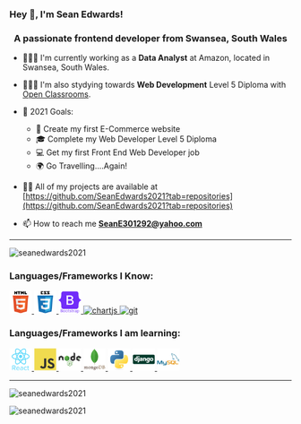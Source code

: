### Hey 👋, I'm Sean Edwards!
<h3 align="center">A passionate frontend developer from Swansea, South Wales</h3>


- 👩🏻‍🏫  I'm currently working as a **Data Analyst** at Amazon, located in Swansea, South Wales.
- 👩🏻‍🎓  I'm also stydying towards **Web Development** Level 5 Diploma with  [Open Classrooms](https://openclassrooms.com/en// "Open Classrooms Homepage").
- 🥅 2021 Goals:
    - 🛒 Create my first E-Commerce website
    - 🎓 Complete my Web Developer Level 5 Diploma
    - 💻 Get my first Front End Web Developer job
    - 🌍 Go Travelling....Again!
- 👨‍💻 All of my projects are available at [https://github.com/SeanEdwards2021?tab=repositories](https://github.com/SeanEdwards2021?tab=repositories)

- 📫 How to reach me **SeanE301292@yahoo.com**

<hr>

<p align="left"> <img src="https://komarev.com/ghpvc/?username=seanedwards2021&label=Profile%20views&color=0e75b6&style=flat" alt="seanedwards2021" /> </p>


<h3 align="left">Languages/Frameworks I Know:</h3
<p align="left">
    <a href="https://www.w3.org/html/" target="_blank"> <img src="https://raw.githubusercontent.com/devicons/devicon/master/icons/html5/html5-original-wordmark.svg" alt="html5" width="40" height="40"/> </a>
    <a href="https://www.w3schools.com/css/" target="_blank"> <img src="https://raw.githubusercontent.com/devicons/devicon/master/icons/css3/css3-original-wordmark.svg" alt="css3" width="40" height="40"/> </a>
  <a href="https://getbootstrap.com" target="_blank"> <img src="https://raw.githubusercontent.com/devicons/devicon/master/icons/bootstrap/bootstrap-plain-wordmark.svg"     alt="bootstrap" width="40" height="40"/>
  </a> <a href="https://www.chartjs.org" target="_blank"> <img src="https://www.chartjs.org/media/logo-title.svg" alt="chartjs" width="40" height="40"/> </a>
  <a href="https://git-scm.com/" target="_blank"> <img src="https://www.vectorlogo.zone/logos/git-scm/git-scm-icon.svg" alt="git" width="40" height="40"/> </a>
</p>
 
<h3 align="left">Languages/Frameworks I am learning:</h3>
<p align="left"> 
    <a href="https://reactjs.org/" target="_blank"> <img src="https://raw.githubusercontent.com/devicons/devicon/master/icons/react/react-original-wordmark.svg" alt="react" width="40" height="40"/> </a> 
  <a href="https://developer.mozilla.org/en-US/docs/Web/JavaScript" target="_blank"> <img src="https://raw.githubusercontent.com/devicons/devicon/master/icons/javascript/javascript-original.svg" alt="javascript" width="40" height="40"/> </a>
    <a href="https://nodejs.org" target="_blank"> <img src="https://raw.githubusercontent.com/devicons/devicon/master/icons/nodejs/nodejs-original-wordmark.svg" alt="nodejs" width="40" height="40"/> </a> 
    <a href="https://www.mongodb.com/" target="_blank"> <img src="https://raw.githubusercontent.com/devicons/devicon/master/icons/mongodb/mongodb-original-wordmark.svg" alt="mongodb" width="40" height="40"/> </a> 
    <a href="https://www.python.org" target="_blank"> <img src="https://raw.githubusercontent.com/devicons/devicon/master/icons/python/python-original.svg" alt="python" width="40" height="40"/> </a> 
   <a href="https://www.djangoproject.com/" target="_blank"> <img src="https://raw.githubusercontent.com/devicons/devicon/master/icons/django/django-original.svg" alt="django" width="40" height="40"/> </a>   
  <a href="https://www.mysql.com/" target="_blank"> <img src="https://raw.githubusercontent.com/devicons/devicon/master/icons/mysql/mysql-original-wordmark.svg" alt="mysql" width="40" height="40"/> </a> 
</p>
<hr>

<p>&nbsp;<img align="left" src="https://github-readme-stats.vercel.app/api?username=seanedwards2021&show_icons=true&locale=en" alt="seanedwards2021" /></p>
<p><img align="left" src="https://github-readme-stats.vercel.app/api/top-langs?username=seanedwards2021&show_icons=true&locale=en&layout=compact" alt="seanedwards2021" /></p>


